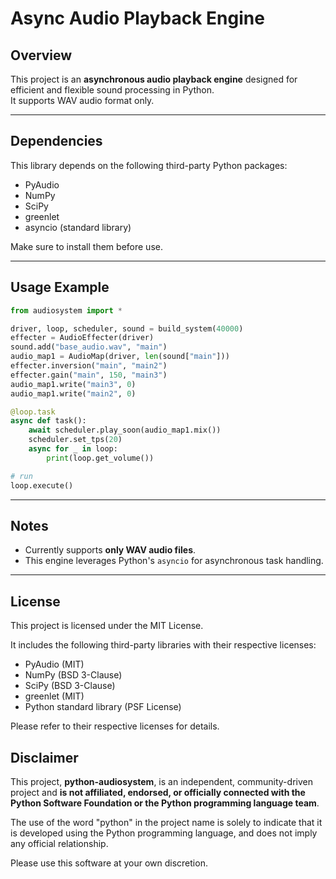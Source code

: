 # Async Audio Playback Engine

## Overview

This project is an **asynchronous audio playback engine** designed for efficient and flexible sound processing in Python.  
It supports WAV audio format only.

---

## Dependencies

This library depends on the following third-party Python packages:

- PyAudio
- NumPy
- SciPy
- greenlet
- asyncio (standard library)

Make sure to install them before use.

---

## Usage Example

```python
from audiosystem import *

driver, loop, scheduler, sound = build_system(40000)
effecter = AudioEffecter(driver)
sound.add("base_audio.wav", "main")
audio_map1 = AudioMap(driver, len(sound["main"]))
effecter.inversion("main", "main2")
effecter.gain("main", 150, "main3")
audio_map1.write("main3", 0)
audio_map1.write("main2", 0)

@loop.task
async def task():
    await scheduler.play_soon(audio_map1.mix())
    scheduler.set_tps(20)
    async for _ in loop:
        print(loop.get_volume())

# run
loop.execute()
````

---

## Notes

* Currently supports **only WAV audio files**.
* This engine leverages Python's `asyncio` for asynchronous task handling.

---

## License

This project is licensed under the MIT License.

It includes the following third-party libraries with their respective licenses:

* PyAudio (MIT)
* NumPy (BSD 3-Clause)
* SciPy (BSD 3-Clause)
* greenlet (MIT)
* Python standard library (PSF License)

Please refer to their respective licenses for details.

## Disclaimer

This project, **python-audiosystem**, is an independent, community-driven project and **is not affiliated, endorsed, or officially connected with the Python Software Foundation or the Python programming language team**.

The use of the word "python" in the project name is solely to indicate that it is developed using the Python programming language, and does not imply any official relationship.

Please use this software at your own discretion.
